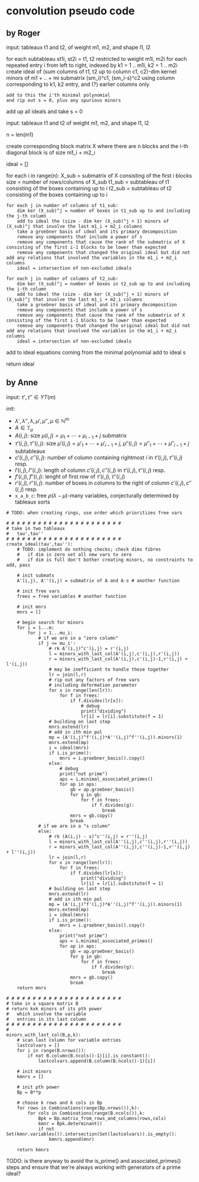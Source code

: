 # convolution pseudo code

## by Roger

input: tableaux t1 and t2, of weight m1, m2, and shape l1, l2

for each subtableau st1i, st2i = t1, t2 restricted to weight m1i, m2i
    for each repeated entry i from left to right, indexed by k1 = 1 .. m1i, k2 = 1 .. m2i
        create ideal of (sum columns of t1, t2 up to column c1, c2)-dim kernel minors of m1 + .. + mi submatrix (sm_i)^c1, (sm_i-s)^c2 using column corresponding to k1, k2 entry, and (?) earlier columns only 

    add to this the i'th minimal polynomial
    and rip out s = 0, plus any spurious minors

add up all ideals and take s = 0 


input: tableaux t1 and t2 of weight m1, m2, and shape l1, l2

n = len(m1)

create corresponding block matrix X where there are n blocks and the i-th diagonal block is of size m1_i + m2_i

ideal = []

for each i in range(n):
    X_sub = submatrix of X consisting of the first i blocks
    size = number of rows/columns of X_sub
    t1_sub = subtableau of t1 consisting of the boxes containing up to i
    t2_sub = subtableau of t2 consisting of the boxes containing up to i
    
    for each j in number of columns of t1_sub:
        dim ker (X_sub)^j = number of boxes in t1_sub up to and including the j-th column
        add to ideal the (size - dim ker (X_sub)^j + 1) minors of (X_sub)^j that involve the last m1_i + m2_i columns
        take a groebner basis of ideal and its primary decomposition
        remove any components that include a power of s
        remove any components that cause the rank of the submatrix of X consisting of the first i-1 blocks to be lower than expected
        remove any components that changed the original ideal but did not add any relations that involved the variables in the m1_i + m2_i columns
        ideal = intersection of non-excluded ideals
        
    for each j in number of columns of t2_sub:
        dim ker (X_sub)^j = number of boxes in t2_sub up to and including the j-th column
        add to ideal the (size - dim ker (X_sub)^j + 1) minors of (X_sub)^j that involve the last m1_i + m2_i columns
        take a groebner basis of ideal and its primary decomposition
        remove any components that include a power of s
        remove any components that cause the rank of the submatrix of X consisting of the first i-1 blocks to be lower than expected
        remove any components that changed the original ideal but did not add any relations that involved the variables in the m1_i + m2_i columns
        ideal = intersection of non-excluded ideals

add to ideal equations coming from the minimal polynomial
add to ideal s

return ideal

## by Anne

input: $\tau',\tau''\in YT(m)$

init: 
  - $\lambda',\lambda'',\lambda,\mu',\mu'',\mu\in\mathbb N^m$
  - $A\in\mathbb T_\mu$
  - $A(i,j)$: size $\mu(i,j) = \mu_1 + \cdots + \mu_{i-1} + j$ submatrix
  - $\tau'(i,j),\tau''(i,j)$: size $\mu'(i,j) = \mu'_1 + \cdots + \mu'_{i-1} + j$, $\mu''(i,j) = \mu''_1 + \cdots + \mu''_{i-1} + j$ subtableaux
  - $c'(i,j),c''(i,j)$: number of column containing rightmost $i$ in $\tau'(i,j),\tau''(i,j)$ resp.
  - $l'(i,j),l''(i,j)$: length of column $c'(i,j),c''(i,j)$ in $\tau'(i,j),\tau''(i,j)$ resp.
  - $f'(i,j),f''(i,j)$: lenght of first row of $\tau'(i,j),\tau''(i,j)$
  - $r'(i,j),r''(i,j)$: number of boxes in columns to the right of column $c'(i,j),c''(i,j)$ resp.
  - `x_a_b_c`: free $\rho(\lambda-\mu)$-many variables, conjecturally determined by tableaux sorts

```pseudo
# TODO: when creating rings, use order which prioritizes free vars

# # # # # # # # # # # # # # # # # # # # # #
# take in two tableaux 
#   tau',tau''
# # # # # # # # # # # # # # # # # # # # # #
create_ideal(tau',tau''):
    # TODO: implement do nothing checks; check dims fibres
    #   if dim is zero set all new vars to zero 
    #   if dim is full don't bother creating minors, no constraints to add, pass

    # init submats
    A'(i,j), A''(i,j) = submatrix of A and A-s # another function

    # init free vars 
    frees = free variables # another function

    # init mnrs
    mnrs = [] 

    # begin search for minors 
    for i = 1...m:
        for j = 1...mu_i:
            # if we are in a "zero column"
            if j <= mu_i':
                # rk A'(i,j)^c'(i,j) = r'(i,j)
                l = minors_with_last_col(A'(i,j),c'(i,j),r'(i,j)) 
                r = minors_with_last_col(A'(i,j),c'(i,j)-1,r'(i,j) + l'(i,j))
                # may be inefficient to handle these together
                lr = join(l,r)
                # rip out any factors of free vars
                # including deformation parameter 
                for x in range(len(lr)):
                    for f in frees:
                        if f.divides(lr[x]):
                            # debug
                            print("dividing")
                            lr[i] = lr[i].substitute(f = 1)
                # building on last step
                mnrs.extend(lr)
                # add in ith min pol
                mp = (A'(i,j)^f'(i,j)*A''(i,j)^f''(i,j)).minors(1)
                mnrs.extend(mp)
                i = ideal(mnrs)
                if i.is_prime():
                    mnrs = i.groebner_basis().copy()
                else:
                    # debug
                    print("not prime")
                    aps = i.minimal_associated_primes()
                    for ap in aps:
                        gb = ap.groebner_basis()
                        for g in gb:
                            for f in frees:
                                if f.divides(g):
                                    break
                        mnrs = gb.copy()
                        break
            # if we are in a "s column"
            else:
                # rk (A(i,j) - s)^c''(i,j) = r''(i,j)
                l = minors_with_last_col(A''(i,j),c''(i,j),r''(i,j))
                r = minors_with_last_col(A''(i,j),c''(i,j)-1,r''(i,j) + l''(i,j))
                lr = join(l,r)
                for x in range(len(lr)):
                    for f in frees:
                        if f.divides(lr[x]):
                            print("dividing")
                            lr[i] = lr[i].substitute(f = 1)
                # building on last step
                mnrs.extend(lr)
                # add in ith min pol
                mp = (A'(i,j)^f'(i,j)*A''(i,j)^f''(i,j)).minors(1)
                mnrs.extend(mp)
                i = ideal(mnrs) 
                if i.is_prime():
                    mnrs = i.groebner_basis().copy()
                else:
                    print("not prime") 
                    aps = i.minimal_associated_primes()
                    for ap in aps:
                        gb = ap.groebner_basis()
                        for g in gb:
                            for f in frees:
                                if f.divides(g):
                                    break
                        mnrs = gb.copy()
                        break
    return mnrs

# # # # # # # # # # # # # # # # # # # # # #
# take in a square matrix B
# return kxk minors of its pth power
#   which involve the variable 
#   entries in its last column
# # # # # # # # # # # # # # # # # # # # # #
#
minors_with_last_col(B,p,k):
    # scan last column for variable entries
    lastcolvars = []
    for i in range(B.nrows()):
        if not B.column(B.ncols()-1)[i].is_constant():
            lastcolvars.append(B.column(B.ncols()-1)[i])
    
    # init minors 
    kmnrs = []

    # init pth power
    Bp = B**p

    # choose k rows and k cols in Bp 
    for rows in Combinations(range(Bp.nrows()),k):
        for cols in Combinations(range(B.ncols()),k:
            Bpk = Bp.matrix_from_rows_and_columns(rows,cols)
            kmnr = Bpk.determinant()
            if not Set(kmnr.variables()).intersection(Set(lastcolvars)).is_empty():
                kmnrs.append(mnr)

    return kmnrs
```

TODO: is there anyway to avoid the is_prime() and associated_primes() steps and ensure that we're always working with generators of a prime ideal?